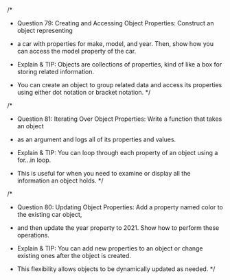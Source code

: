 /*
* Question 79: Creating and Accessing Object Properties: Construct an object representing 
* a car with properties for make, model, and year. Then, show how you can access the model property of the car.

* Explain & TIP: Objects are collections of properties, kind of like a box for storing related information. 
* You can create an object to group related data and access its properties using either dot notation or bracket notation.
*/

/*
* Question 81: Iterating Over Object Properties: Write a function that takes an object
*  as an argument and logs all of its properties and values.

* Explain & TIP: You can loop through each property of an object using a for...in loop. 
* This is useful for when you need to examine or display all the information an object holds.
*/

/*
* Question 80: Updating Object Properties: Add a property named color to the existing car object, 
* and then update the year property to 2021. Show how to perform these operations.

* Explain & TIP: You can add new properties to an object or change existing ones after the object is created. 
* This flexibility allows objects to be dynamically updated as needed.
*/